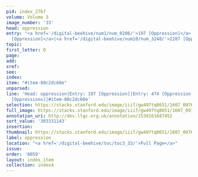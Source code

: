 ```yaml
---
pid: index_2767
volume: Volume 3
image_number: '33'
head: oppression
entry: "<a href='/digital-beehive/num1/num_0206/'>197 [Oppression]</a>|<a href='/digital-beehive/num2/num_0592/'>474
  [Oppression]</a>|<a href='/digital-beehive/num10/num_3248/'>2287 [Oppressions]</a>"
topic:
first_letter: O
page:
add:
xref:
see:
index:
item: "#item-80c2dc60e"
unparsed:
line: 'Head: oppression|Entry: 197 [Oppression]|Entry: 474 [Oppression]|Entry: 2287
  [Oppressions]|#item-80c2dc60e'
selection: https://stacks.stanford.edu/image/iiif/gw497tq8651/1607_0976/1479,1143,734,156/full/0/default.jpg
full_image: https://stacks.stanford.edu/image/iiif/gw497tq8651/1607_0976/full/full/0/default.jpg
annotation_uri: http://dev.llgc.org.uk/annotation/1538161687452
sort_value: '303331143'
insertion:
thumbnail: https://stacks.stanford.edu/image/iiif/gw497tq8651/1607_0976/1479,1143,734,156/150,/0/default.jpg
label: oppression
location: "<a href='/digital-beehive/toc/toc3_33/'>Full Page</a>"
issue:
order: '0059'
layout: index_item
collection: index4
---
```

